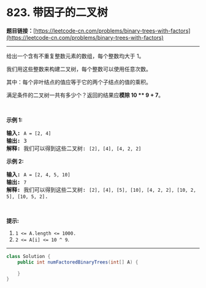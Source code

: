 # 823. 带因子的二叉树

**题目链接：**[https://leetcode-cn.com/problems/binary-trees-with-factors](https://leetcode-cn.com/problems/binary-trees-with-factors)

---

<div class="content__1Y2H">
 <div class="notranslate">
  <p>给出一个含有不重复整数元素的数组，每个整数均大于 1。</p> 
  <p>我们用这些整数来构建二叉树，每个整数可以使用任意次数。</p> 
  <p>其中：每个非叶结点的值应等于它的两个子结点的值的乘积。</p> 
  <p>满足条件的二叉树一共有多少个？返回的结果应<strong>模除 10 ** 9 + 7</strong>。</p> 
  <p>&nbsp;</p> 
  <p><strong>示例 1:</strong></p> 
  <pre class="language-text"><strong>输入:</strong> <code>A = [2, 4]</code>
<strong>输出:</strong> 3
<strong>解释:</strong> 我们可以得到这些二叉树: <code>[2], [4], [4, 2, 2]</code></pre> 
  <p><strong>示例 2:</strong></p> 
  <pre class="language-text"><strong>输入:</strong> <code>A = [2, 4, 5, 10]</code>
<strong>输出:</strong> <code>7</code>
<strong>解释:</strong> 我们可以得到这些二叉树: <code>[2], [4], [5], [10], [4, 2, 2], [10, 2, 5], [10, 5, 2]</code>.</pre> 
  <p>&nbsp;</p> 
  <p><strong>提示:</strong></p> 
  <ol> 
   <li><code>1 &lt;= A.length &lt;=&nbsp;1000.</code></li> 
   <li><code>2 &lt;=&nbsp;A[i]&nbsp;&lt;=&nbsp;10 ^ 9</code>.</li> 
  </ol> 
 </div>
</div>

---

```java
class Solution {
    public int numFactoredBinaryTrees(int[] A) {
        
    }
}
```